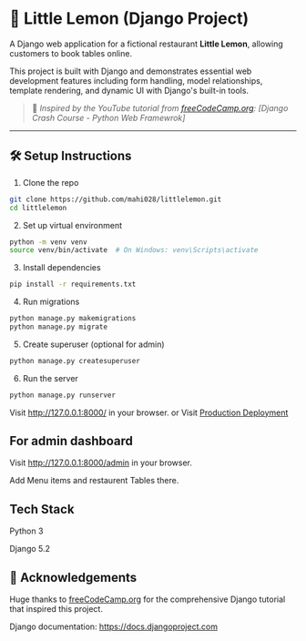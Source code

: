 # 🍋 Little Lemon (Django Project)

A Django web application for a fictional restaurant **Little Lemon**, allowing customers to book tables online.

This project is built with Django and demonstrates essential web development features including form handling, model relationships, template rendering, and dynamic UI with Django's built-in tools.

> 🎥 *Inspired by the YouTube tutorial from [freeCodeCamp.org](https://www.youtube.com/watch?v=0roB7wZMLqI): [Django Crash Course - Python Web Framewrok]*

---

## 🛠️ Setup Instructions
1. Clone the repo
```bash
git clone https://github.com/mahi028/littlelemon.git
cd littlelemon
```

2. Set up virtual environment
```bash
python -m venv venv
source venv/bin/activate  # On Windows: venv\Scripts\activate
```

3. Install dependencies
```bash
pip install -r requirements.txt
```
4. Run migrations
```bash
python manage.py makemigrations
python manage.py migrate
```

5. Create superuser (optional for admin)
```bash
python manage.py createsuperuser
```

6. Run the server
```bash
python manage.py runserver
```

Visit http://127.0.0.1:8000/ in your browser.
or
Visit [Production Deployment](https://terrible-gretta-mahi028-86e663c6.koyeb.app/)

## For admin dashboard

Visit http://127.0.0.1:8000/admin in your browser.

Add Menu items and restaurent Tables there.

## Tech Stack

Python 3

Django 5.2

## 🙏 Acknowledgements
Huge thanks to [freeCodeCamp.org](https://www.youtube.com/@freecodecamp) for the comprehensive Django tutorial that inspired this project.

Django documentation: https://docs.djangoproject.com
